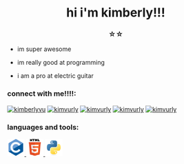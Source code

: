 <h1 align="center">hi i'm kimberly!!!</h1>
<h3 align="center">☆☆</h3>

- im super awesome

- im really good at programming
  
- i am a pro at electric guitar

<h3 align="left">connect with me!!!!:</h3>
<p align="left">
<a href="https://kaggle.com/kimberlyvu" target="blank"><img align="center" src="https://raw.githubusercontent.com/rahuldkjain/github-profile-readme-generator/master/src/images/icons/Social/kaggle.svg" alt="kimberlyvu" height="30" width="40" /></a>
<a href="https://instagram.com/kimvurly" target="blank"><img align="center" src="https://raw.githubusercontent.com/rahuldkjain/github-profile-readme-generator/master/src/images/icons/Social/instagram.svg" alt="kimvurly" height="30" width="40" /></a>
<a href="https://www.codechef.com/users/kimvurly" target="blank"><img align="center" src="https://cdn.jsdelivr.net/npm/simple-icons@3.1.0/icons/codechef.svg" alt="kimvurly" height="30" width="40" /></a>
<a href="https://www.hackerrank.com/kimvurly" target="blank"><img align="center" src="https://raw.githubusercontent.com/rahuldkjain/github-profile-readme-generator/master/src/images/icons/Social/hackerrank.svg" alt="kimvurly" height="30" width="40" /></a>
<a href="https://www.leetcode.com/kimvurly" target="blank"><img align="center" src="https://raw.githubusercontent.com/rahuldkjain/github-profile-readme-generator/master/src/images/icons/Social/leet-code.svg" alt="kimvurly" height="30" width="40" /></a>
</p>

<h3 align="left">languages and tools:</h3>
<p align="left"> <a href="https://www.cprogramming.com/" target="_blank" rel="noreferrer"> <img src="https://raw.githubusercontent.com/devicons/devicon/master/icons/c/c-original.svg" alt="c" width="40" height="40"/> </a> <a href="https://www.w3.org/html/" target="_blank" rel="noreferrer"> <img src="https://raw.githubusercontent.com/devicons/devicon/master/icons/html5/html5-original-wordmark.svg" alt="html5" width="40" height="40"/> </a> <a href="https://www.python.org" target="_blank" rel="noreferrer"> <img src="https://raw.githubusercontent.com/devicons/devicon/master/icons/python/python-original.svg" alt="python" width="40" height="40"/> </a> </p>

<!---
kimvurly/kimvurly is a ✨ special ✨ repository because its `README.md` (this file) appears on your GitHub profile.
You can click the Preview link to take a look at your changes.
--->
